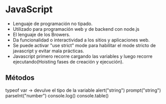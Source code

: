 # JavaScript

- Lenguaje de programación no tipado.
- Utilizado para programación web y de backend con node.js
- El lenguaje de los Browers.
- Da funcionalidad o interactividad a los sitios y aplicaciones web.
- Se puede activar "use strict" mode para habilitar el mode stricto de javascript y evitar mala prácticas.
- Javascript primero recorre cargando las variables y luego recorre ejecutando(Hoisting fases de creación y ejecución).

## Métodos

typeof var -> devulve el tipo de la variable
alert("string")
prompt("string")
parseInt("number")
console.log()
console.table()
